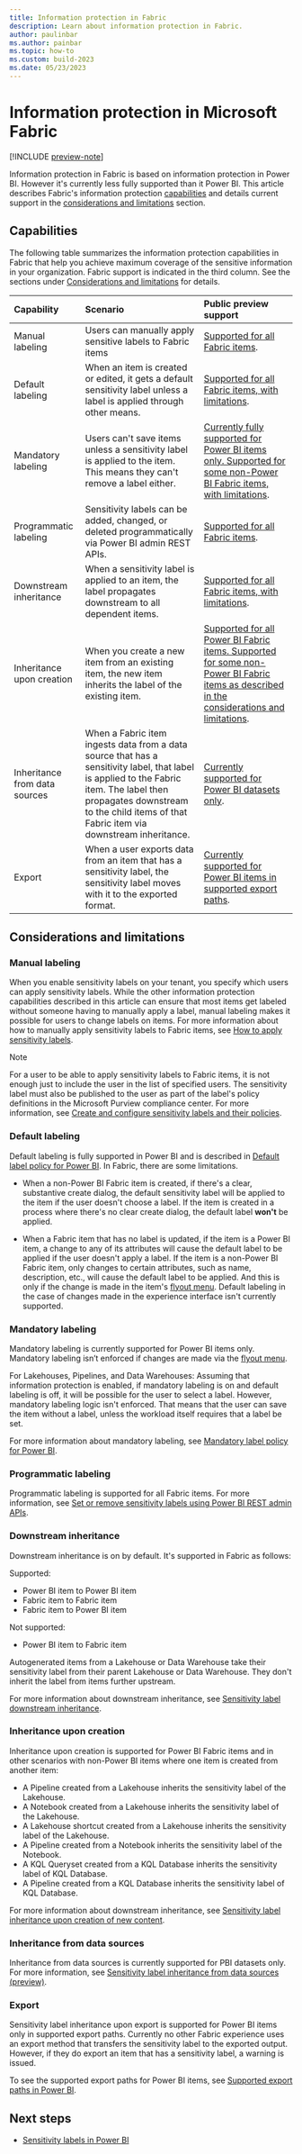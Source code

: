 ```yaml
---
title: Information protection in Fabric
description: Learn about information protection in Fabric.
author: paulinbar
ms.author: painbar
ms.topic: how-to
ms.custom: build-2023
ms.date: 05/23/2023
---
```


# Information protection in Microsoft Fabric

[!INCLUDE [preview-note](../includes/preview-note.md)]

Information protection in Fabric is based on information protection in Power BI. However it's currently less fully supported than it Power BI. This article describes Fabric's information protection [capabilities](#capabilities) and details current support in the [considerations and limitations](#considerations-and-limitations) section.

## Capabilities

The following table summarizes the information protection capabilities in Fabric that help you achieve maximum coverage of the sensitive information in your organization. Fabric support is indicated in the third column. See the sections under [Considerations and limitations](#considerations-and-limitations) for details.

|Capability|Scenario|Public preview support|
|:----------|:---------|:----------|
|Manual labeling| Users can manually apply sensitive labels to Fabric items|[Supported for all Fabric items](#manual-labeling).|
|Default labeling| When an item is created or edited, it gets a default sensitivity label unless a label is applied through other means.|[Supported for all Fabric items, with limitations](#default-labeling). |
|Mandatory labeling| Users can't save items unless a sensitivity label is applied to the item. This means they can't remove a label either.| [Currently fully supported for Power BI items only. Supported for some non-Power BI Fabric items, with limitations](#mandatory-labeling). |
|Programmatic labeling| Sensitivity labels can be added, changed, or deleted programmatically via Power BI admin REST APIs.|[Supported for all Fabric items](#programmatic-labeling).|
|Downstream inheritance| When a sensitivity label is applied to an item, the label propagates downstream to all dependent items. |[Supported for all Fabric items, with limitations](#downstream-inheritance). |
|Inheritance upon creation| When you create a new item from an existing item, the new item inherits the label of the existing item.| [Supported for all Power BI Fabric items. Supported for some non-Power BI Fabric items as described in the considerations and limitations](#inheritance-upon-creation).|
|Inheritance from data sources| When a Fabric item ingests data from a data source that has a sensitivity label, that label is applied to the Fabric item. The label then propagates downstream to the child items of that Fabric item via downstream inheritance.| [Currently supported for Power BI datasets only](#inheritance-from-data-sources).|
|Export| When a user exports data from an item that has a sensitivity label, the sensitivity label moves with it to the exported format. |[Currently supported for Power BI items in supported export paths](#export). |

## Considerations and limitations

### Manual labeling

When you enable sensitivity labels on your tenant, you specify which users can apply sensitivity labels. While the other information protection capabilities described in this article can ensure that most items get labeled without someone having to manually apply a label, manual labeling makes it possible for users to change labels on items. For more information about how to manually apply sensitivity labels to Fabric items, see [How to apply sensitivity labels](../get-started/apply-sensitivity-labels.md).

> [!NOTE]
> For a user to be able to apply sensitivity labels to Fabric items, it is not enough just to include the user in the list of specified users. The sensitivity label must also be published to the user as part of the label's policy definitions in the Microsoft Purview compliance center. For more information, see [Create and configure sensitivity labels and their policies](/microsoft-365/compliance/create-sensitivity-labels).

### Default labeling

Default labeling is fully supported in Power BI and is described in [Default label policy for Power BI](/power-bi/enterprise/service-security-sensitivity-label-default-label-policy). In Fabric, there are some limitations.

* When a non-Power BI Fabric item is created, if there's a clear, substantive create dialog, the default sensitivity label will be applied to the item if the user doesn't choose a label. If the item is created in a process where there's no clear create dialog, the default label **won't** be applied.

* When a Fabric item that has no label is updated, if the item is a Power BI item, a change to any of its attributes will cause the default label to be applied if the user doesn't apply a label. If the item is a non-Power BI Fabric item, only changes to certain attributes, such as name, description, etc., will cause the default label to be applied. And this is only if the change is made in the item's [flyout menu](../get-started/apply-sensitivity-labels.md#apply-a-label). Default labeling in the case of changes made in the experience interface isn't currently supported.

### Mandatory labeling

Mandatory labeling is currently supported for Power BI items only. Mandatory labeling isn’t enforced if changes are made via the [flyout menu](../get-started/apply-sensitivity-labels.md#apply-a-label).

For Lakehouses, Pipelines, and Data Warehouses: Assuming that information protection is enabled, if mandatory labeling is on and default labeling is off, it will be possible for the user to select a label. However, mandatory labeling logic isn't enforced. That means that the user can save the item without a label, unless the workload itself requires that a label be set.

For more information about mandatory labeling, see [Mandatory label policy for Power BI](/power-bi/enterprise/service-security-sensitivity-label-mandatory-label-policy).

### Programmatic labeling

Programmatic labeling is supported for all Fabric items. For more information, see [Set or remove sensitivity labels using Power BI REST admin APIs](/power-bi/enterprise/service-security-sensitivity-label-inheritance-set-remove-api).

### Downstream inheritance

Downstream inheritance is on by default. It's supported in Fabric as follows:

Supported:

* Power BI item to Power BI item
* Fabric item to Fabric item
* Fabric item to Power BI item

Not supported:

* Power BI item to Fabric item

Autogenerated items from a Lakehouse or Data Warehouse take their sensitivity label from their parent Lakehouse or Data Warehouse. They don't inherit the label from items further upstream.

For more information about downstream inheritance, see [Sensitivity label downstream inheritance](/power-bi/enterprise/service-security-sensitivity-label-downstream-inheritance).

### Inheritance upon creation

Inheritance upon creation is supported for Power BI Fabric items and in other scenarios with non-Power BI items where one item is created from another item:

* A Pipeline created from a Lakehouse inherits the sensitivity label of the Lakehouse.
* A Notebook created from a Lakehouse inherits the sensitivity label of the Lakehouse.
* A Lakehouse shortcut created from a Lakehouse inherits the sensitivity label of the Lakehouse.
* A Pipeline created from a Notebook inherits the sensitivity label of the Notebook.
* A KQL Queryset created from a KQL Database inherits the sensitivity label of KQL Database.
* A Pipeline created from a KQL Database inherits the sensitivity label of KQL Database.

For more information about downstream inheritance, see [Sensitivity label inheritance upon creation of new content](/power-bi/enterprise/service-security-sensitivity-label-overview#sensitivity-label-inheritance-upon-creation-of-new-content).

### Inheritance from data sources

Inheritance from data sources is currently supported for PBI datasets only. For more information, see [Sensitivity label inheritance from data sources (preview)](/power-bi/enterprise/service-security-sensitivity-label-inheritance-from-data-sources).

### Export

Sensitivity label inheritance upon export is supported for Power BI items only in supported export paths. Currently no other Fabric experience uses an export method that transfers the sensitivity label to the exported output. However, if they do export an item that has a sensitivity label, a warning is issued.

To see the supported export paths for Power BI items, see [Supported export paths in Power BI](/power-bi/enterprise/service-security-sensitivity-label-overview#supported-export-paths).

## Next steps

* [Sensitivity labels in Power BI](/power-bi/enterprise/service-security-sensitivity-label-overview)
